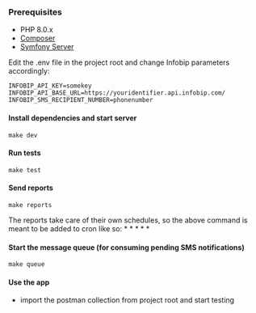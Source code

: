 ### Prerequisites

- PHP 8.0.x
- [Composer](https://getcomposer.org/download/)
- [Symfony Server](https://symfony.com/download)

Edit the .env file in the project root and change Infobip parameters accordingly:
```console
INFOBIP_API_KEY=somekey
INFOBIP_API_BASE_URL=https://youridentifier.api.infobip.com/
INFOBIP_SMS_RECIPIENT_NUMBER=phonenumber
```

#### Install dependencies and start server
```console
make dev
```

#### Run tests
```console
make test
```

#### Send reports
```console
make reports
```

The reports take care of their own schedules, so the above command is 
meant to be added to cron like so: * * * * *

#### Start the message queue (for consuming pending SMS notifications)
```console
make queue
```

#### Use the app

- import the postman collection from project root and start testing
